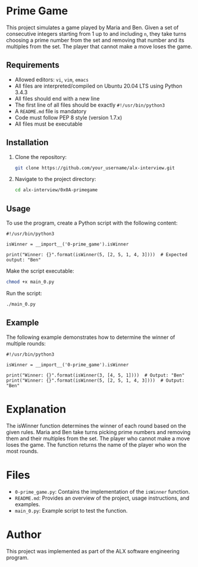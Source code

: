 # Prime Game

This project simulates a game played by Maria and Ben. Given a set of consecutive integers starting from 1 up to and including `n`, they take turns choosing a prime number from the set and removing that number and its multiples from the set. The player that cannot make a move loses the game.

## Requirements

- Allowed editors: `vi`, `vim`, `emacs`
- All files are interpreted/compiled on Ubuntu 20.04 LTS using Python 3.4.3
- All files should end with a new line
- The first line of all files should be exactly `#!/usr/bin/python3`
- A `README.md` file is mandatory
- Code must follow PEP 8 style (version 1.7.x)
- All files must be executable

## Installation

1. Clone the repository:
   ```sh
   git clone https://github.com/your_username/alx-interview.git

2. Navigate to the project directory:
    ```sh
    cd alx-interview/0x0A-primegame

## Usage
To use the program, create a Python script with the following content:

```
#!/usr/bin/python3

isWinner = __import__('0-prime_game').isWinner

print("Winner: {}".format(isWinner(5, [2, 5, 1, 4, 3])))  # Expected output: "Ben"
```

Make the script executable:
```sh
chmod +x main_0.py
```
Run the script:
```sh
./main_0.py
```

## Example
The following example demonstrates how to determine the winner of multiple rounds:

```
#!/usr/bin/python3

isWinner = __import__('0-prime_game').isWinner

print("Winner: {}".format(isWinner(3, [4, 5, 1])))  # Output: "Ben"
print("Winner: {}".format(isWinner(5, [2, 5, 1, 4, 3])))  # Output: "Ben"
```

# Explanation
The isWinner function determines the winner of each round based on the given rules. Maria and Ben take turns picking prime numbers and removing them and their multiples from the set. The player who cannot make a move loses the game. The function returns the name of the player who won the most rounds.

# Files
- `0-prime_game.py`: Contains the implementation of the `isWinner` function.
- `README.md`: Provides an overview of the project, usage instructions, and examples.
- `main_0.py`: Example script to test the function.

# Author
This project was implemented as part of the ALX software engineering program.


